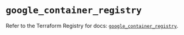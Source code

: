 # `google_container_registry`

Refer to the Terraform Registry for docs: [`google_container_registry`](https://registry.terraform.io/providers/hashicorp/google/5.39.1/docs/resources/container_registry).
